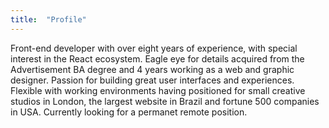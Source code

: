 ```yaml
---
title:  "Profile"
---
```

Front-end developer with over eight years of experience, with special interest in the React ecosystem. Eagle eye for details acquired from the Advertisement BA degree and 4 years working as a web and graphic designer. Passion for building great user interfaces and experiences. Flexible with working environments having positioned for small creative studios in London, the largest website in Brazil and fortune 500 companies in USA. Currently looking for a permanet remote position.